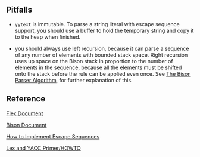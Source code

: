 

## Pitfalls

* `yytext` is immutable. To parse a string literal with escape sequence support, you should use a buffer to hold the temporary string and copy it to the heap when finished.

* you should always use left recursion, because it can parse a sequence of any number of elements with bounded stack space. Right recursion uses up space on the Bison stack in proportion to the number of elements in the sequence, because all the elements must be shifted onto the stack before the rule can be applied even once. See [The Bison Parser Algorithm](https://www.gnu.org/software/bison/manual/bison.html#Algorithm), for further explanation of this. 

## Reference
[Flex Document](https://www.cs.princeton.edu/~appel/modern/c/software/flex/flex.html)

[Bison Document](https://www.gnu.org/software/bison/manual/bison.html)

[How to Implement Escape Sequences](https://stackoverflow.com/questions/5418181/flex-lex-encoding-strings-with-escaped-characters)

[Lex and YACC Primer/HOWTO](http://www.tldp.org/HOWTO/Lex-YACC-HOWTO.html)
